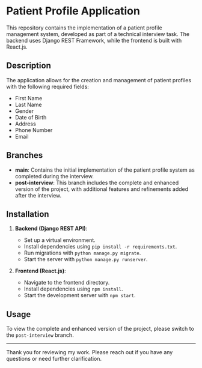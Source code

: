 # Patient Profile Application

This repository contains the implementation of a patient profile management system, developed as part of a technical interview task. The backend uses Django REST Framework, while the frontend is built with React.js.

## Description

The application allows for the creation and management of patient profiles with the following required fields:
- First Name
- Last Name
- Gender
- Date of Birth
- Address
- Phone Number
- Email

## Branches

- **main**: Contains the initial implementation of the patient profile system as completed during the interview.
- **post-interview**: This branch includes the complete and enhanced version of the project, with additional features and refinements added after the interview.

## Installation

1. **Backend (Django REST API)**:
   - Set up a virtual environment.
   - Install dependencies using `pip install -r requirements.txt`.
   - Run migrations with `python manage.py migrate`.
   - Start the server with `python manage.py runserver`.

2. **Frontend (React.js)**:
   - Navigate to the frontend directory.
   - Install dependencies using `npm install`.
   - Start the development server with `npm start`.

## Usage

To view the complete and enhanced version of the project, please switch to the `post-interview` branch.

---

Thank you for reviewing my work. Please reach out if you have any questions or need further clarification.
